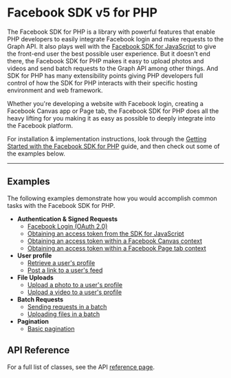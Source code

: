 # Facebook SDK v5 for PHP

The Facebook SDK for PHP is a library with powerful features that enable PHP developers to easily integrate Facebook login and make requests to the Graph API. It also plays well with the [Facebook SDK for JavaScript](https://developers.facebook.com/docs/javascript) to give the front-end user the best possible user experience. But it doesn't end there, the Facebook SDK for PHP makes it easy to upload photos and videos and send batch requests to the Graph API among other things. And SDK for PHP has many extensibility points giving PHP developers full control of how the SDK for PHP interacts with their specific hosting environment and web framework.

Whether you're developing a website with Facebook login, creating a Facebook Canvas app or Page tab, the Facebook SDK for PHP does all the heavy lifting for you making it as easy as possible to deeply integrate into the Facebook platform.

For installation & implementation instructions, look through the [Getting Started with the Facebook SDK for PHP](./sdk_getting_started.fbmd) guide, and then check out some of the examples below.

---

## Examples

The following examples demonstrate how you would accomplish common tasks with the Facebook SDK for PHP.

- **Authentication & Signed Requests**
  - [Facebook Login (OAuth 2.0)](./example_facebook_login.fbmd)
  - [Obtaining an access token from the SDK for JavaScript](./example_access_token_from_javascript.fbmd)
  - [Obtaining an access token within a Facebook Canvas context](./example_access_token_from_canvas.fbmd)
  - [Obtaining an access token within a Facebook Page tab context](./example_access_token_from_page_tab.fbmd)
- **User profile**
  - [Retrieve a user's profile](./example_retrieve_user_profile.fbmd)
  - [Post a link to a user's feed](./example_post_links.fbmd)
- **File Uploads**
  - [Upload a photo to a user's profile](./example_upload_photo.fbmd)
  - [Upload a video to a user's profile](./example_upload_video.fbmd)
- **Batch Requests**
  - [Sending requests in a batch](./example_batch_request.fbmd)
  - [Uploading files in a batch](./example_batch_upload.fbmd)
- **Pagination**
  - [Basic pagination](./example_pagination_basic.fbmd)

## API Reference

For a full list of classes, see the API [reference page](./sdk_reference.fbmd).
